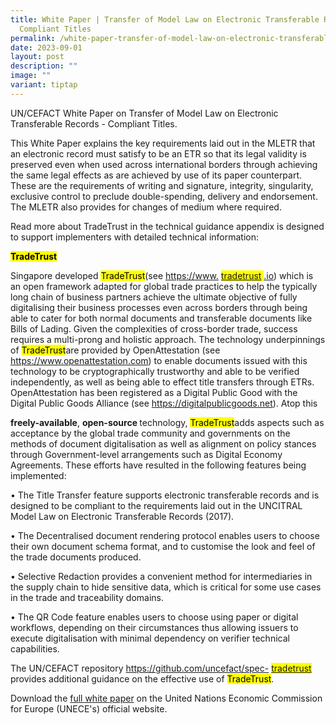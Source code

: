 ```yaml
---
title: White Paper | Transfer of Model Law on Electronic Transferable Records
  Compliant Titles
permalink: /white-paper-transfer-of-model-law-on-electronic-transferable-records-compliant-titles/
date: 2023-09-01
layout: post
description: ""
image: ""
variant: tiptap
---
```

<p>UN/CEFACT White Paper on Transfer of Model Law on Electronic Transferable
Records - Compliant Titles.</p>
<p>This White Paper explains the key requirements laid out in the MLETR that
an electronic record must satisfy to be an ETR so that its legal validity
is preserved even when used across international borders through achieving
the same legal effects as are achieved by use of its paper counterpart.
These are the requirements of writing and signature, integrity, singularity,
exclusive control to preclude double-spending, delivery and endorsement.
The MLETR also provides for changes of medium where required.</p>
<p>Read more about TradeTrust in the technical guidance appendix is designed
to support implementers with detailed technical information:</p>
<p><strong><mark>TradeTrust</mark></strong>
</p>
<p>Singapore developed
<mark>TradeTrust</mark>(see <a href="https://www.tradetrust.io" rel="noopener noreferrer nofollow" target="_blank">https://www.</a> 
<mark><a href="https://www.tradetrust.io" rel="noopener noreferrer nofollow" target="_blank">tradetrust</a> 
</mark><a href="https://www.tradetrust.io" rel="noopener noreferrer nofollow" target="_blank">.io</a>)
which is an open framework adapted for global trade practices to help the
typically long chain of business partners achieve the ultimate objective
of fully digitalising their business processes even across borders through
being able to cater for both normal documents and transferable documents
like Bills of Lading. Given the complexities of cross-border trade, success
requires a multi-prong and holistic approach. The technology underpinnings
of
<mark>TradeTrust</mark>are provided by OpenAttestation (see <a href="https://www.openattestation.com" rel="noopener noreferrer nofollow" target="_blank">https://www.openattestation.com</a>)
to enable documents issued with this technology to be cryptographically
trustworthy and able to be verified independently, as well as being able
to effect title transfers through ETRs. OpenAttestation has been registered
as a Digital Public Good with the Digital Public Goods Alliance (see
<a href="https://digitalpublicgoods.net" rel="noopener noreferrer nofollow" target="_blank">https://digitalpublicgoods.net</a>). Atop this</p>
<p><strong>freely-available</strong>, <strong>open-source </strong>technology,
<mark>TradeTrust</mark>adds aspects such as acceptance by the global trade community
and governments on the methods of document digitalisation as well as alignment
on policy stances through Government-level arrangements such as Digital
Economy Agreements. These efforts have resulted in the following features
being implemented:</p>
<p>• The Title Transfer feature supports electronic transferable records
and is designed to be compliant to the requirements laid out in the UNCITRAL
Model Law on Electronic Transferable Records (2017).</p>
<p>• The Decentralised document rendering protocol enables users to choose
their own document schema format, and to customise the look and feel of
the trade documents produced.</p>
<p>• Selective Redaction provides a convenient method for intermediaries
in the supply chain to hide sensitive data, which is critical for some
use cases in the trade and traceability domains.</p>
<p>• The QR Code feature enables users to choose using paper or digital workflows,
depending on their circumstances thus allowing issuers to execute digitalisation
with minimal dependency on verifier technical capabilities.</p>
<p>The UN/CEFACT repository <a href="https://github.com/uncefact/spec-tradetrust" rel="noopener noreferrer nofollow" target="_blank">https://github.com/uncefact/spec-</a> 
<mark><a href="https://github.com/uncefact/spec-tradetrust" rel="noopener noreferrer nofollow" target="_blank">tradetrust </a>
</mark>provides additional guidance on the effective use of
<mark>TradeTrust</mark>.</p>
<p></p>
<p>Download the <a href="https://unece.org/sites/default/files/2023-09/WhitePaper_Transfer-MLETR.pdf" rel="noopener noreferrer nofollow" target="_blank">full white paper</a> on
the United Nations Economic Commission for Europe (UNECE's) official website.</p>